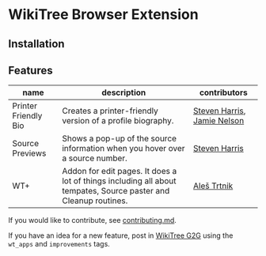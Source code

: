 # WikiTree Browser Extension

## Installation

## Features

| name                 | description                                                                                                     | contributors                                                                                                          |
| -------------------- | --------------------------------------------------------------------------------------------------------------- | --------------------------------------------------------------------------------------------------------------------- |
| Printer Friendly Bio | Creates a printer-friendly version of a profile biography.                                                      | [Steven Harris](https://www.wikitree.com/wiki/Harris-5439), [Jamie Nelson](https://www.wikitree.com/wiki/Nelson-3486) |
| Source Previews      | Shows a pop-up of the source information when you hover over a source number.                                   | [Steven Harris](https://www.wikitree.com/wiki/Harris-5439)                                                            |
| WT+                  | Addon for edit pages. It does a lot of things including all about tempates, Source paster and Cleanup routines. | [Aleš Trtnik](https://www.wikitree.com/wiki/Trtnik-2)                                                                 |

If you would like to contribute, see [contributing.md](docs/contributing.md).

If you have an idea for a new feature, post in [WikiTree G2G](https://www.wikitree.com/g2g) using the `wt_apps` and `improvements` tags.

